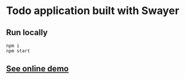 # Todo application built with Swayer

## Run locally

```
npm i
npm start
```

## [See online demo](https://metarhia.github.io/swayer/examples/todo-app/)
